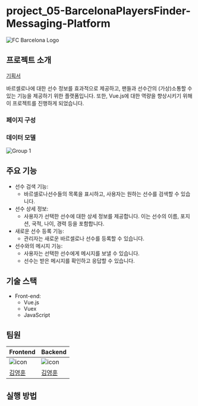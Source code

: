 # project_05-BarcelonaPlayersFinder-Messaging-Platform

![FC Barcelona Logo](https://upload.wikimedia.org/wikipedia/ko/thumb/b/b1/FC_%EB%B0%94%EB%A5%B4%EC%85%80%EB%A1%9C%EB%82%98_%EB%A1%9C%EA%B3%A0.svg/300px-FC_%EB%B0%94%EB%A5%B4%EC%85%80%EB%A1%9C%EB%82%98_%EB%A1%9C%EA%B3%A0.svg.png)

## 프로젝트 소개

[기획서](https://carnation-domain-4f6.notion.site/Project-Barcelona-Players-Finder-Messaging-Platform-00bde70d4ade4b31b9da38c48da83023)

바르셀로나에 대한 선수 정보를 효과적으로 제공하고, 팬들과 선수간의 (가상)소통할 수 있는 기능을 제공하기 위한 플랫폼입니다<bt/>. 
또한, Vue.js에 대한 역량을 향상시키기 위해 이 프로젝트를 진행하게 되었습니다.

### 페이지 구성


### 데이터 모델

![Group 1](https://github.com/joseph0926/project_05-BarcelonaPlayersFinder-Messaging-Platform/assets/100750188/a7546f2d-b63c-49d7-b166-acf5c5631926)


## 주요 기능

- 선수 검색 기능:
    - 바르셀로나선수들의 목록을 표시하고, 사용자는 원하는 선수를 검색할 수 있습니다.
- 선수 상세 정보:
    - 사용자가 선택한 선수에 대한 상세 정보를 제공합니다. 이는 선수의 이름, 포지션, 국적, 나이, 경력 등을 포함합니다.
- 새로운 선수 등록 기능:
    - 관리자는 새로운 바르셀로나 선수를 등록할 수 있습니다.
- 선수와의 메시지 기능:
    - 사용자는 선택한 선수에게 메시지를 보낼 수 있습니다.
    - 선수는 받은 메시지를 확인하고 응답할 수 있습니다.

## 기술 스택

- Front-end:
  - Vue.js
  - Vuex
  - JavaScript


## 팀원

| Frontend                                                                                                          | Backend                                                                                                           |
| ----------------------------------------------------------------------------------------------------------------- | ----------------------------------------------------------------------------------------------------------------- |
| ![icon](https://github.com/joseph0926/project_02-MoneyNote/assets/100750188/212deebf-579d-409e-83b3-ead4e4ef7a90) | ![icon](https://github.com/joseph0926/project_02-MoneyNote/assets/100750188/212deebf-579d-409e-83b3-ead4e4ef7a90) |
| [김영훈](https://github.com/joseph0926)                                                                           | [김영훈](https://github.com/joseph0926)                                                                           |

## 실행 방법
